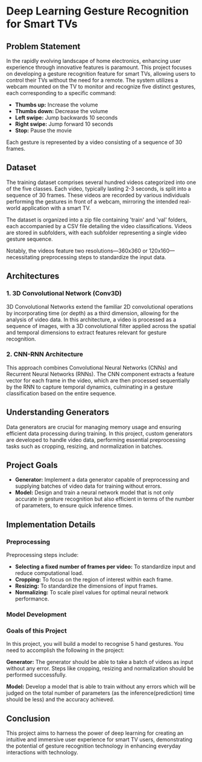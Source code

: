 # Deep Learning Gesture Recognition for Smart TVs

## Problem Statement

In the rapidly evolving landscape of home electronics, enhancing user experience through innovative features is paramount. This project focuses on developing a gesture recognition feature for smart TVs, allowing users to control their TVs without the need for a remote. The system utilizes a webcam mounted on the TV to monitor and recognize five distinct gestures, each corresponding to a specific command:

- **Thumbs up:** Increase the volume
- **Thumbs down:** Decrease the volume
- **Left swipe:** Jump backwards 10 seconds
- **Right swipe:** Jump forward 10 seconds
- **Stop:** Pause the movie

Each gesture is represented by a video consisting of a sequence of 30 frames.

## Dataset

The training dataset comprises several hundred videos categorized into one of the five classes. Each video, typically lasting 2-3 seconds, is split into a sequence of 30 frames. These videos are recorded by various individuals performing the gestures in front of a webcam, mirroring the intended real-world application with a smart TV.

The dataset is organized into a zip file containing 'train' and 'val' folders, each accompanied by a CSV file detailing the video classifications. Videos are stored in subfolders, with each subfolder representing a single video gesture sequence.

Notably, the videos feature two resolutions—360x360 or 120x160—necessitating preprocessing steps to standardize the input data.

## Architectures

### 1. 3D Convolutional Network (Conv3D)

3D Convolutional Networks extend the familiar 2D convolutional operations by incorporating time (or depth) as a third dimension, allowing for the analysis of video data. In this architecture, a video is processed as a sequence of images, with a 3D convolutional filter applied across the spatial and temporal dimensions to extract features relevant for gesture recognition.

### 2. CNN-RNN Architecture

This approach combines Convolutional Neural Networks (CNNs) and Recurrent Neural Networks (RNNs). The CNN component extracts a feature vector for each frame in the video, which are then processed sequentially by the RNN to capture temporal dynamics, culminating in a gesture classification based on the entire sequence.

## Understanding Generators

Data generators are crucial for managing memory usage and ensuring efficient data processing during training. In this project, custom generators are developed to handle video data, performing essential preprocessing tasks such as cropping, resizing, and normalization in batches.

## Project Goals

- **Generator:** Implement a data generator capable of preprocessing and supplying batches of video data for training without errors.
- **Model:** Design and train a neural network model that is not only accurate in gesture recognition but also efficient in terms of the number of parameters, to ensure quick inference times.

## Implementation Details

### Preprocessing

Preprocessing steps include:

- **Selecting a fixed number of frames per video:** To standardize input and reduce computational load.
- **Cropping:** To focus on the region of interest within each frame.
- **Resizing:** To standardize the dimensions of input frames.
- **Normalizing:** To scale pixel values for optimal neural network performance.

### Model Development

### Goals of this Project
In this project, you will build a model to recognise 5 hand gestures. 
You need to accomplish the following in the project:

<b> Generator:</b>  The generator should be able to take a batch of videos as input without any error. Steps like cropping, resizing and normalization should be performed successfully.

<b> Model:</b> Develop a model that is able to train without any errors which will be judged on the total number of parameters (as the inference(prediction) time should be less) and the accuracy achieved.

## Conclusion

This project aims to harness the power of deep learning for creating an intuitive and immersive user experience for smart TV users, demonstrating the potential of gesture recognition technology in enhancing everyday interactions with technology.

